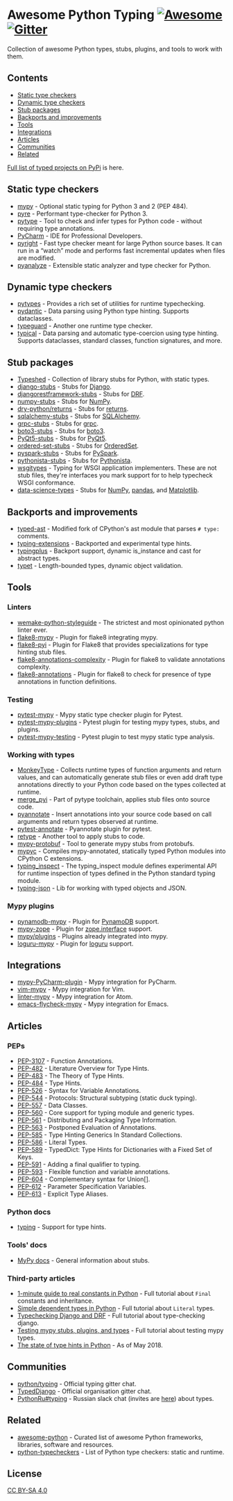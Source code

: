 # Awesome Python Typing [![Awesome](https://awesome.re/badge-flat2.svg)](https://awesome.re) [![Gitter](https://img.shields.io/gitter/room/mypy-django/Lobby?color=9cf&style=flat-square)](https://gitter.im/mypy-django/Lobby)

Collection of awesome Python types, stubs, plugins, and tools to work with them.


## Contents

- [Static type checkers](#static-type-checkers)
- [Dynamic type checkers](#dynamic-type-checkers)
- [Stub packages](#stub-packages)
- [Backports and improvements](#backports-and-improvements)
- [Tools](#tools)
- [Integrations](#integrations)
- [Articles](#articles)
- [Communities](#communities)
- [Related](#related)

[Full list of typed projects on PyPi](https://pypi.org/search/?q=&o=&c=Typing+%3A%3A+Typed) is here.


## Static type checkers

- [mypy](https://github.com/python/mypy) - Optional static typing for Python 3 and 2 (PEP 484).
- [pyre](https://pyre-check.org/) - Performant type-checker for Python 3.
- [pytype](https://github.com/google/pytype) - Tool to check and infer types for Python code - without requiring type annotations.
- [PyCharm](https://www.jetbrains.com/pycharm/) - IDE for Professional Developers.
- [pyright](https://github.com/Microsoft/pyright) - Fast type checker meant for large Python source bases. It can run in a “watch” mode and performs fast incremental updates when files are modified.
- [pyanalyze](https://github.com/quora/pyanalyze) - Extensible static analyzer and type checker for Python.

## Dynamic type checkers

- [pytypes](https://github.com/Stewori/pytypes) - Provides a rich set of utilities for runtime typechecking.
- [pydantic](https://github.com/samuelcolvin/pydantic) - Data parsing using Python type hinting. Supports dataclasses.
- [typeguard](https://github.com/agronholm/typeguard) - Another one runtime type checker.
- [typical](https://github.com/seandstewart/typical/) - Data parsing and automatic type-coercion using type hinting. Supports dataclasses, standard classes, function signatures, and more.

## Stub packages

- [Typeshed](https://github.com/python/typeshed) - Collection of library stubs for Python, with static types.
- [django-stubs](https://github.com/typeddjango/django-stubs) - Stubs for [Django](https://github.com/django/django).
- [djangorestframework-stubs](https://github.com/typeddjango/djangorestframework-stubs) - Stubs for [DRF](https://github.com/encode/django-rest-framework).
- [numpy-stubs](https://github.com/numpy/numpy-stubs) - Stubs for [NumPy](http://github.com/numpy/numpy).
- [dry-python/returns](https://github.com/dry-python/returns) - Stubs for [returns](https://github.com/dry-python/returns).
- [sqlalchemy-stubs](https://github.com/dropbox/sqlalchemy-stubs) - Stubs for [SQLAlchemy](https://github.com/sqlalchemy/sqlalchemy).
- [grpc-stubs](https://github.com/shabbyrobe/grpc-stubs) - Stubs for [grpc](https://github.com/grpc/grpc).
- [boto3-stubs](https://github.com/vemel/mypy_boto3_builder) - Stubs for [boto3](https://github.com/boto/boto3).
- [PyQt5-stubs](https://github.com/stlehmann/PyQt5-stubs) - Stubs for [PyQt5](https://www.riverbankcomputing.com/software/pyqt/intro).
- [ordered-set-stubs](https://github.com/rominf/ordered-set-stubs) - Stubs for [OrderedSet](https://github.com/LuminosoInsight/ordered-set).
- [pyspark-stubs](https://github.com/zero323/pyspark-stubs) - Stubs for [PySpark](https://spark.apache.org/docs/latest/api/python/index.html).
- [pythonista-stubs](https://github.com/hbmartin/pythonista-stubs) - Stubs for [Pythonista](http://omz-software.com/pythonista/docs/ios/).
- [wsgitypes](https://github.com/shabbyrobe/wsgitypes) - Typing for WSGI application implementers. These are not stub files, they're interfaces you mark support for to help typecheck WSGI conformance.
- [data-science-types](https://github.com/predictive-analytics-lab/data-science-types) - Stubs for [NumPy](http://github.com/numpy/numpy), [pandas](https://github.com/pandas-dev/pandas), and [Matplotlib](https://github.com/matplotlib/matplotlib).

## Backports and improvements

- [typed-ast](https://github.com/python/typed_ast) - Modified fork of CPython's ast module that parses `# type:` comments.
- [typing-extensions](https://github.com/python/typing/tree/master/typing_extensions) - Backported and experimental type hints.
- [typingplus](https://github.com/contains-io/typingplus/) - Backport support, dynamic is_instance and cast for abstract types.
- [typet](https://github.com/contains-io/typet) - Length-bounded types, dynamic object validation. 

## Tools

### Linters

- [wemake-python-styleguide](https://github.com/wemake-services/wemake-python-styleguide) - The strictest and most opinionated python linter ever.
- [flake8-mypy](https://github.com/ambv/flake8-mypy) - Plugin for flake8 integrating mypy.
- [flake8-pyi](https://github.com/ambv/flake8-pyi) - Plugin for Flake8 that provides specializations for type hinting stub files.
- [flake8-annotations-complexity](https://github.com/best-doctor/flake8-annotations-complexity) - Plugin for flake8 to validate annotations complexity.
- [flake8-annotations](https://github.com/sco1/flake8-annotations) - Plugin for flake8 to check for presence of type annotations in function definitions.

### Testing

- [pytest-mypy](https://github.com/dbader/pytest-mypy) - Mypy static type checker plugin for Pytest.
- [pytest-mypy-plugins](https://github.com/typeddjango/pytest-mypy-plugins) - Pytest plugin for testing mypy types, stubs, and plugins.
- [pytest-mypy-testing](https://github.com/davidfritzsche/pytest-mypy-testing) - Pytest plugin to test mypy static type analysis.

### Working with types

- [MonkeyType](https://github.com/instagram/MonkeyType) - Collects runtime types of function arguments and return values, and can automatically generate stub files or even add draft type annotations directly to your Python code based on the types collected at runtime.
- [merge_pyi](https://github.com/google/pytype/tree/master/pytype/tools/merge_pyi) - Part of pytype toolchain, applies stub files onto source code.
- [pyannotate](https://github.com/dropbox/pyannotate) - Insert annotations into your source code based on call arguments and return types observed at runtime.
- [pytest-annotate](https://github.com/kensho-technologies/pytest-annotate) - Pyannotate plugin for pytest.
- [retype](https://github.com/ambv/retype) - Another tool to apply stubs to code.
- [mypy-protobuf](https://github.com/dropbox/mypy-protobuf) - Tool to generate mypy stubs from protobufs.
- [mypyc](https://github.com/python/mypy/tree/master/mypyc) - Compiles mypy-annotated, statically typed Python modules into CPython C extensions.
- [typing_inspect](https://github.com/ilevkivskyi/typing_inspect) - The typing_inspect module defines experimental API for runtime inspection of types defined in the Python standard typing module.
- [typing-json](https://pypi.org/project/typing-json/) - Lib for working with typed objects and JSON.   

### Mypy plugins

- [pynamodb-mypy](https://github.com/pynamodb/pynamodb-mypy) - Plugin for [PynamoDB](https://github.com/pynamodb/PynamoDB) support.
- [mypy-zope](https://github.com/Shoobx/mypy-zope) - Plugin for [zope.interface](https://zopeinterface.readthedocs.io/en/latest/) support.
- [mypy/plugins](https://github.com/python/mypy/tree/master/mypy/plugins) - Plugins already integrated into mypy.
- [loguru-mypy](https://github.com/kornicameister/loguru-mypy) - Plugin for [loguru](https://github.com/Delgan/loguru) support.


## Integrations

- [mypy-PyCharm-plugin](https://github.com/dropbox/mypy-PyCharm-plugin) - Mypy integration for PyCharm.
- [vim-mypy](https://github.com/Integralist/vim-mypy) - Mypy integration for Vim.
- [linter-mypy](https://atom.io/packages/linter-mypy) - Mypy integration for Atom.
- [emacs-flycheck-mypy](https://github.com/lbolla/emacs-flycheck-mypy) - Mypy integration for Emacs.


## Articles

### PEPs

- [PEP-3107](https://www.python.org/dev/peps/pep-3107) - Function Annotations.
- [PEP-482](https://www.python.org/dev/peps/pep-0482/) - Literature Overview for Type Hints.
- [PEP-483](https://www.python.org/dev/peps/pep-0483/) - The Theory of Type Hints.
- [PEP-484](https://www.python.org/dev/peps/pep-0484/) - Type Hints.
- [PEP-526](https://www.python.org/dev/peps/pep-0526/) - Syntax for Variable Annotations.
- [PEP-544](https://www.python.org/dev/peps/pep-0544/) - Protocols: Structural subtyping (static duck typing).
- [PEP-557](https://www.python.org/dev/peps/pep-0557/) - Data Classes.
- [PEP-560](https://www.python.org/dev/peps/pep-0560/) - Core support for typing module and generic types.
- [PEP-561](https://www.python.org/dev/peps/pep-0561/) - Distributing and Packaging Type Information.
- [PEP-563](https://www.python.org/dev/peps/pep-0563/) - Postponed Evaluation of Annotations.
- [PEP-585](https://www.python.org/dev/peps/pep-0585/) - Type Hinting Generics In Standard Collections.
- [PEP-586](https://www.python.org/dev/peps/pep-0586/) - Literal Types.
- [PEP-589](https://www.python.org/dev/peps/pep-0589/) - TypedDict: Type Hints for Dictionaries with a Fixed Set of Keys.
- [PEP-591](https://www.python.org/dev/peps/pep-0591/) - Adding a final qualifier to typing.
- [PEP-593](https://www.python.org/dev/peps/pep-0593/) - Flexible function and variable annotations.
- [PEP-604](https://www.python.org/dev/peps/pep-0604/) - Complementary syntax for Union[].
- [PEP-612](https://www.python.org/dev/peps/pep-0612/) - Parameter Specification Variables.
- [PEP-613](https://www.python.org/dev/peps/pep-0613/) - Explicit Type Aliases.


### Python docs

- [typing](https://docs.python.org/3/library/typing.html) - Support for type hints.

### Tools' docs

- [MyPy docs](https://mypy.readthedocs.io/en/latest/stubs.html) - General information about stubs.

### Third-party articles

- [1-minute guide to real constants in Python](https://sobolevn.me/2018/07/real-python-contants) - Full tutorial about `Final` constants and inheritance.
- [Simple dependent types in Python](https://sobolevn.me/2019/01/simple-dependent-types-in-python) - Full tutorial about `Literal` types.
- [Typechecking Django and DRF](https://sobolevn.me/2019/08/typechecking-django-and-drf) - Full tutorial about type-checking django.
- [Testing mypy stubs, plugins, and types](https://sobolevn.me/2019/08/testing-mypy-types) - Full tutorial about testing mypy types.
- [The state of type hints in Python](https://www.bernat.tech/the-state-of-type-hints-in-python/) - As of May 2018.

## Communities

- [python/typing](https://gitter.im/python/typing) - Official typing gitter chat.
- [TypedDjango](https://gitter.im/mypy-django/Lobby) - Official organisation gitter chat.
- [PythonRu#typing](https://python-ru.slack.com) - Russian slack chat (invites are [here](https://slack.python.ru/)) about types.


## Related

- [awesome-python](https://github.com/vinta/awesome-python) - Curated list of awesome Python frameworks, libraries, software and resources.
- [python-typecheckers](https://github.com/ethanhs/python-typecheckers) - List of Python type checkers: static and runtime.


## License

[CC BY-SA 4.0](https://creativecommons.org/licenses/by-sa/4.0/)
